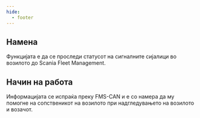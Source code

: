 ```yaml
---
hide:
  - footer
---
```


## Намена

Функцијата е да се проследи статусот на сигналните сијалици во возилото до Scania Fleet Management.

## Начин на работа

Информацијата се испраќа преку FMS-CAN и е со намера да му помогне на сопственикот на возилото при надгледувањето на возилото и возачот.